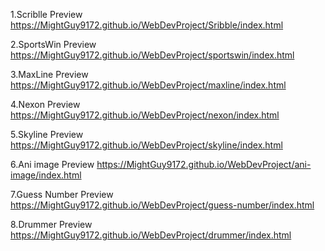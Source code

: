 1.Scriblle Preview
https://MightGuy9172.github.io/WebDevProject/Sribble/index.html

2.SportsWin Preview
https://MightGuy9172.github.io/WebDevProject/sportswin/index.html

3.MaxLine Preview
https://MightGuy9172.github.io/WebDevProject/maxline/index.html

4.Nexon Preview
https://MightGuy9172.github.io/WebDevProject/nexon/index.html

5.Skyline Preview
https://MightGuy9172.github.io/WebDevProject/skyline/index.html

6.Ani image Preview
https://MightGuy9172.github.io/WebDevProject/ani-image/index.html

7.Guess Number Preview
https://MightGuy9172.github.io/WebDevProject/guess-number/index.html

8.Drummer Preview
https://MightGuy9172.github.io/WebDevProject/drummer/index.html